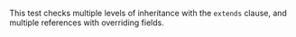 This test checks multiple levels of inheritance with the `extends` clause, 
and multiple references with overriding fields.